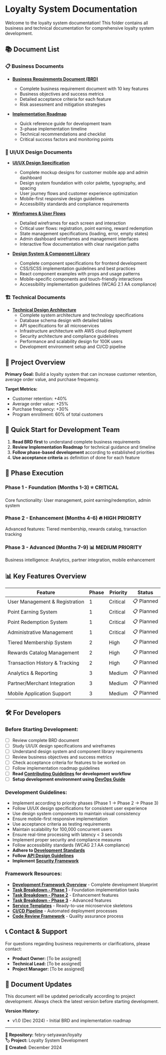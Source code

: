 # Loyalty System Documentation

Welcome to the loyalty system documentation! This folder contains all business and technical documentation for comprehensive loyalty system development.

## 📚 Document List

### 📋 Business Documents
- **[Business Requirements Document (BRD)](./business-requirements-document.md)**
  - Complete business requirement document with 10 key features
  - Business objectives and success metrics
  - Detailed acceptance criteria for each feature
  - Risk assessment and mitigation strategies

- **[Implementation Roadmap](./implementation-roadmap.md)**
  - Quick reference guide for development team
  - 3-phase implementation timeline
  - Technical recommendations and checklist
  - Critical success factors and monitoring points

### 🎨 UI/UX Design Documents
- **[UI/UX Design Specification](./ui-ux-design-specification.md)**
  - Complete mockup designs for customer mobile app and admin dashboard
  - Design system foundation with color palette, typography, and spacing
  - User journey flows and customer experience optimization
  - Mobile-first responsive design guidelines
  - Accessibility standards and compliance requirements

- **[Wireframes & User Flows](./wireframes-user-flows.md)**
  - Detailed wireframes for each screen and interaction
  - Critical user flows: registration, point earning, reward redemption
  - State management specifications (loading, error, empty states)
  - Admin dashboard wireframes and management interfaces
  - Interactive flow documentation with clear navigation paths

- **[Design System & Component Library](./design-system-components.md)**
  - Complete component specifications for frontend development
  - CSS/SCSS implementation guidelines and best practices
  - React component examples with props and usage patterns
  - Mobile-specific components and touch-friendly interactions
  - Accessibility implementation guidelines (WCAG 2.1 AA compliance)

### 🏗️ Technical Documents
- **[Technical Design Architecture](./technical-design-architecture.md)**
  - Complete system architecture and technology specifications
  - Database schema design with detailed tables
  - API specifications for all microservices
  - Infrastructure architecture with AWS cloud deployment
  - Security architecture and compliance guidelines
  - Performance and scalability design for 100K users
  - Development environment setup and CI/CD pipeline

## 🎯 Project Overview

**Primary Goal:** Build a loyalty system that can increase customer retention, average order value, and purchase frequency.

**Target Metrics:**
- Customer retention: +40%
- Average order value: +25% 
- Purchase frequency: +30%
- Program enrollment: 60% of total customers

## 🚀 Quick Start for Development Team

1. **Read BRD first** to understand complete business requirements
2. **Review Implementation Roadmap** for technical guidance and timeline
3. **Follow phase-based development** according to established priorities
4. **Use acceptance criteria** as definition of done for each feature

## 🔄 Phase Execution

### Phase 1 - Foundation (Months 1-3) ⭐ CRITICAL
Core functionality: User management, point earning/redemption, admin system

### Phase 2 - Enhancement (Months 4-6) 🔥 HIGH PRIORITY  
Advanced features: Tiered membership, rewards catalog, transaction tracking

### Phase 3 - Advanced (Months 7-9) 📊 MEDIUM PRIORITY
Business intelligence: Analytics, partner integration, mobile enhancement

## 📊 Key Features Overview

| Feature | Phase | Priority | Status |
|---------|-------|----------|---------|
| User Management & Registration | 1 | Critical | 📋 Planned |
| Point Earning System | 1 | Critical | 📋 Planned |
| Point Redemption System | 1 | Critical | 📋 Planned |
| Administrative Management | 1 | Critical | 📋 Planned |
| Tiered Membership System | 2 | High | 📋 Planned |
| Rewards Catalog Management | 2 | High | 📋 Planned |
| Transaction History & Tracking | 2 | High | 📋 Planned |
| Analytics & Reporting | 3 | Medium | 📋 Planned |
| Partner/Merchant Integration | 3 | Medium | 📋 Planned |
| Mobile Application Support | 3 | Medium | 📋 Planned |

## 🛠️ For Developers

### Before Starting Development:
- [ ] Review complete BRD document
- [ ] Study UI/UX design specifications and wireframes
- [ ] Understand design system and component library requirements
- [ ] Review business objectives and success metrics
- [ ] Check acceptance criteria for features to be worked on
- [ ] Follow implementation roadmap guidelines
- [ ] **Read [Contributing Guidelines](./contributing.md) for development workflow**
- [ ] **Setup development environment using [DevOps Guide](../framework/guidelines/devops-deployment-guide.md)**

### Development Guidelines:
- Implement according to priority phases (Phase 1 → Phase 2 → Phase 3)
- Follow UI/UX design specifications for consistent user experience
- Use design system components to maintain visual consistency
- Ensure mobile-first responsive implementation
- Use acceptance criteria as testing requirements
- Maintain scalability for 100,000 concurrent users
- Ensure real-time processing with latency < 3 seconds
- Implement proper security and compliance measures
- Follow accessibility standards (WCAG 2.1 AA compliance)
- **Adhere to [Development Standards](../framework/guidelines/development-standards.md)**
- **Follow [API Design Guidelines](../framework/guidelines/api-design-standards.md)**
- **Implement [Security Framework](../framework/guidelines/security-implementation-guide.md)**

### Framework Resources:
- **[Development Framework Overview](../framework/README.md)** - Complete development blueprint
- **[Task Breakdown - Phase 1](../framework/tasks/phase-1-foundation.md)** - Foundation implementation tasks
- **[Task Breakdown - Phase 2](../framework/tasks/phase-2-enhancement.md)** - Enhancement features
- **[Task Breakdown - Phase 3](../framework/tasks/phase-3-advanced.md)** - Advanced features
- **[Service Templates](../framework/templates/)** - Ready-to-use microservice skeletons
- **[CI/CD Pipeline](../framework/cicd/pipeline-templates.md)** - Automated deployment processes
- **[Code Review Framework](../framework/review/code-review-framework.md)** - Quality assurance process

## 📞 Contact & Support

For questions regarding business requirements or clarifications, please contact:
- **Product Owner:** [To be assigned]
- **Technical Lead:** [To be assigned]
- **Project Manager:** [To be assigned]

## 🔄 Document Updates

This document will be updated periodically according to project development. Always check the latest version before starting development.

**Version History:**
- v1.0 (Dec 2024) - Initial BRD and implementation roadmap

---

**📍 Repository:** febry-setyawan/loyalty  
**🏷️ Project:** Loyalty System Development  
**📅 Created:** December 2024